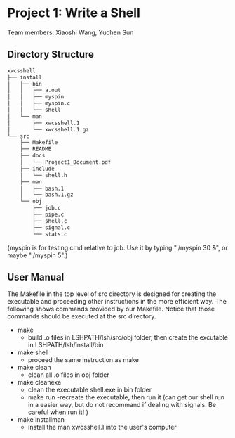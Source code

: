 # Project 1: Write a Shell
Team members: Xiaoshi Wang, Yuchen Sun
## Directory Structure
```bash
xwcsshell
├── install
│   ├── bin
│   │   ├── a.out
│   │   ├── myspin
│   │   ├── myspin.c
│   │   └── shell
│   └── man
│       ├── xwcsshell.1
│       └── xwcsshell.1.gz
└── src
    ├── Makefile
    ├── README
    ├── docs
    │   └── Project1_Document.pdf
    ├── include
    │   └── shell.h
    ├── man
    │   ├── bash.1
    │   └── bash.1.gz
    └── obj
        ├── job.c
        ├── pipe.c
        ├── shell.c
        ├── signal.c
        └── stats.c
```
(myspin is for testing cmd relative to job. Use it by typing "./myspin 30 &", or maybe "./myspin 5".)

## User Manual
The Makefile in the top level of src directory is designed for creating the executable and proceeding other instructions in the more efficient way. The following shows commands provided by our Makefile. Notice that those commands should be executed at the src directory.

- make
  - build .o files in LSHPATH/lsh/src/obj folder, then create the excutable in LSHPATH/lsh/install/bin
- make shell
  - proceed the same instruction as make
- make clean
  - clean all .o files in obj folder
- make cleanexe
  - clean the executable shell.exe in bin folder
  - make run
    -recreate the executable, then run it (can get our shell run in a easier way, but do not recommand if dealing with signals. Be careful when run it! )
- make installman
  - install the man xwcsshell.1 into the user's computer
